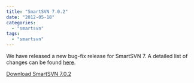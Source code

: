 ```yaml
---
title: "SmartSVN 7.0.2"
date: "2012-05-18"
categories: 
  - "smartsvn"
tags: 
  - "smartsvn"
---
```


We have released a new bug-fix release for SmartSVN 7. A detailed list of changes can be found [here](http://www.syntevo.com/smartsvn/changelog.txt).

[Download SmartSVN 7.0.2](http://www.syntevo.com/smartsvn/download.html)
